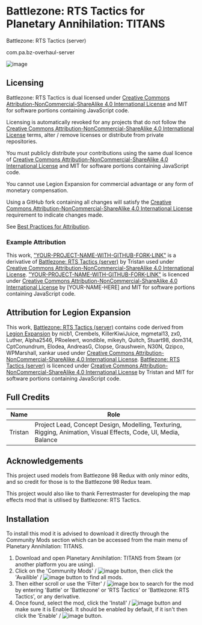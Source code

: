 # Battlezone: RTS Tactics for Planetary Annihilation: TITANS
Battlezone: RTS Tactics (server)

com.pa.bz-overhaul-server

![image](https://i.imgur.com/TEVJLuz.png)

## Licensing

Battlezone: RTS Tactics is dual licensed under [Creative Commons Attribution-NonCommercial-ShareAlike 4.0 International License](https://creativecommons.org/licenses/by-nc-sa/4.0/) and MIT for software portions containing JavaScript code.

Licensing is automatically revoked for any projects that do not follow the [Creative Commons Attribution-NonCommercial-ShareAlike 4.0 International License](https://creativecommons.org/licenses/by-nc-sa/4.0/) terms, alter / remove licenses or distribute from private repositories.

You must publicly distribute your contributions using the same dual licence of [Creative Commons Attribution-NonCommercial-ShareAlike 4.0 International License](https://creativecommons.org/licenses/by-nc-sa/4.0/) and MIT for software portions containing JavaScript code.

You cannot use Legion Expansion for commercial advantage or any form of monetary compensation.

Using a GitHub fork containing all changes will satisfy the [Creative Commons Attribution-NonCommercial-ShareAlike 4.0 International License](https://creativecommons.org/licenses/by-nc-sa/4.0/) requirement to indicate changes made.

See [Best Practices for Attribution](https://wiki.creativecommons.org/wiki/Best_practices_for_attribution).

### Example Attribution

This work, ["YOUR-PROJECT-NAME-WITH-GITHUB-FORK-LINK"](https://github.com/) is a derivative of [Battlezone: RTS Tactics (server)](https://github.com/TristanD79/com.pa.bz-overhaul-server/) by Tristan used under [Creative Commons Attribution-NonCommercial-ShareAlike 4.0 International License](https://creativecommons.org/licenses/by-nc-sa/4.0/). ["YOUR-PROJECT-NAME-WITH-GITHUB-FORK-LINK"](https://github.com/) is licenced under [Creative Commons Attribution-NonCommercial-ShareAlike 4.0 International License](https://creativecommons.org/licenses/by-nc-sa/4.0/) by [YOUR-NAME-HERE] and MIT for software portions containing JavaScript code.


## Attribution for Legion Expansion

This work, [Battlezone: RTS Tactics (server)](https://github.com/TristanD79/com.pa.bz-overhaul-server/) contains code derived from [Legion Expansion](https://github.com/Legion-Expansion/Legion-Expansion/) by nicb1, Crembels, KillerKiwiJuice, mgmetal13, zx0, Luther, Alpha2546, PRoeleert, wondible, mikeyh, Quitch, Stuart98, dom314, CptConundrum, Elodea, AndreasG, Clopse, Graushwein, N30N, Qzipco, WPMarshall, xankar used under [Creative Commons Attribution-NonCommercial-ShareAlike 4.0 International License](https://creativecommons.org/licenses/by-nc-sa/4.0/). [Battlezone: RTS Tactics (server)](https://github.com/TristanD79/com.pa.bz-overhaul-server/) is licenced under [Creative Commons Attribution-NonCommercial-ShareAlike 4.0 International License](https://creativecommons.org/licenses/by-nc-sa/4.0/) by Tristan and MIT for software portions containing JavaScript code.

## Full Credits

| Name            | Role                               |
| --------------- | ---------------------------------- |
| Tristan         | Project Lead, Concept Design, Modelling, Texturing, Rigging, Animation, Visual Effects, Code, UI, Media, Balance |

## Acknowledgements

This project used models from Battlezone 98 Redux with only minor edits, and so credit for those is to the Battlezone 98 Redux team.

This project would also like to thank Ferrestmaster for developing the map effects mod that is utilised by Battlezone: RTS Tactics.

## Installation

To install this mod it is advised to download it directly through the Community Mods section which can be accessed from the main menu of Planetary Annihilation: TITANS.

1. Download and open Planetary Annihilation: TITANS from Steam (or another platform you are using).
2. Click on the 'Community Mods' / ![image](https://github.com/TristanD79/com.pa.tao-overhaul-server/assets/91082354/f4502506-2bff-407a-9648-1a6a4e2c7e26) button, then click the 'Availible' / ![image](https://github.com/TristanD79/com.pa.tao-overhaul-server/assets/91082354/69abdb31-06ef-4962-a036-192c0cabf2d0) button to find all mods.
3. Then either scroll or use the 'Filter' / ![image](https://github.com/TristanD79/com.pa.tao-overhaul-server/assets/91082354/82b20b53-6378-4ca1-bac7-1f8a68b0503a) box to search for the mod by entering 'Battle' or 'Battlezone' or 'RTS Tactics' or 'Battlezone: RTS Tactics', or any derivative.
4. Once found, select the mod, click the 'Install' / ![image](https://github.com/TristanD79/com.pa.tao-overhaul-server/assets/91082354/78d73ff9-bbe2-49ae-8a1a-321f910fc710) button and make sure it is Enabled. It should be enabled by default, if it isn't then click the 'Enable' / ![image](https://github.com/TristanD79/com.pa.tao-overhaul-server/assets/91082354/a47c3e55-047a-451d-ba9e-19f881189ded) button.


